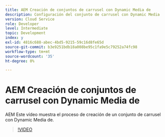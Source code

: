 ```yaml
---
title: AEM Creación de conjuntos de carrusel con Dynamic Media de
description: Configuración del conjunto de carrusel con Dynamic Media
version: Cloud Service
role: Developer
level: Intermediate
topic: Development
index: y
exl-id: 4816c688-abec-4bd5-9215-59c16d8fe65d
source-git-commit: b3e9251bdb18a008be95c1fa9e5c79252a74fc98
workflow-type: tm+mt
source-wordcount: '35'
ht-degree: 0%

---
```


# AEM Creación de conjuntos de carrusel con Dynamic Media de

AEM Este vídeo muestra el proceso de creación de un conjunto de carrusel con Dynamic Media de.

>[!VIDEO](https://video.tv.adobe.com/v/335380?quality=12&learn=on)
